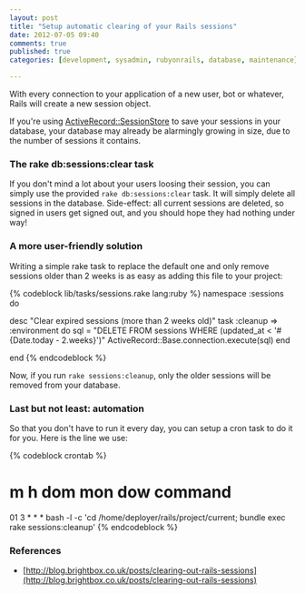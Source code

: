 ```yaml
---
layout: post
title: "Setup automatic clearing of your Rails sessions"
date: 2012-07-05 09:40
comments: true
published: true
categories: [development, sysadmin, rubyonrails, database, maintenance]

---
```

With every connection to your application of a new user, bot or whatever, Rails will create a new session object.

If you're using [ActiveRecord::SessionStore](http://api.rubyonrails.org/classes/ActiveRecord/SessionStore.html) to save your sessions in your database, your database may already be alarmingly growing in size, due to the number of sessions it contains.

### The rake db:sessions:clear task

If you don't mind a lot about your users loosing their session, you can simply use the provided `rake db:sessions:clear` task. It will simply delete all sessions in the database. Side-effect: all current sessions are deleted, so signed in users get signed out, and you should hope they had nothing under way!

### A more user-friendly solution

Writing a simple rake task to replace the default one and only remove sessions older than 2 weeks is as easy as adding this file to your project:

{% codeblock lib/tasks/sessions.rake lang:ruby %}
namespace :sessions do

  desc "Clear expired sessions (more than 2 weeks old)"
  task :cleanup => :environment do
    sql = "DELETE FROM sessions WHERE (updated_at < '#{Date.today - 2.weeks}')"
    ActiveRecord::Base.connection.execute(sql)
  end

end
{% endcodeblock %}

Now, if you run `rake sessions:cleanup`, only the older sessions will be removed from your database.

### Last but not least: automation

So that you don't have to run it every day, you can setup a cron task to do it for you. Here is the line we use:

{% codeblock crontab %}
# m h  dom mon dow   command
01 3 * * * bash -l -c 'cd /home/deployer/rails/project/current; bundle exec rake sessions:cleanup'
{% endcodeblock %}

### References

* [http://blog.brightbox.co.uk/posts/clearing-out-rails-sessions](http://blog.brightbox.co.uk/posts/clearing-out-rails-sessions)
